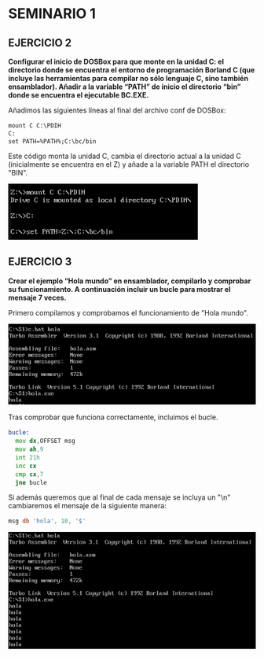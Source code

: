 # SEMINARIO 1 #


## EJERCICIO 2 ##

**Configurar el inicio de DOSBox para que monte en la unidad C: el directorio donde se encuentra el entorno de programación Borland C (que incluye las herramientas para compilar no sólo lenguaje C, sino también ensamblador). Añadir a la variable “PATH” de inicio el directorio “bin” donde se encuentra el ejecutable BC.EXE.**

Añadimos las siguientes líneas al final del archivo conf de DOSBox:

```shell
mount C C:\PDIH
C:
set PATH=%PATH%;C:\bc/bin
```

Este código monta la unidad C, cambia el directorio actual a la unidad C (inicialmente se encuentra en el Z) y añade a la variable PATH el directorio "BIN".

![plot](./images/setup.png)

## EJERCICIO 3 ##

**Crear el ejemplo “Hola mundo” en ensamblador, compilarlo y comprobar su funcionamiento. A continuación incluir un bucle para mostrar el mensaje 7 veces.**

Primero compilamos y comprobamos el funcionamiento de "Hola mundo".

![plot](./images/prueba_hola.png)

Tras comprobar que funciona correctamente, incluimos el bucle.

```asm
bucle:
  mov dx,OFFSET msg
  mov ah,9
  int 21h
  inc cx
  cmp cx,7
  jne bucle
```

Si además queremos que al final de cada mensaje se incluya un "\n" cambiaremos el mensaje de la siguiente manera:

```asm
msg db 'hola', 10, '$'
```

![plot](./images/bucle_hola.png)
